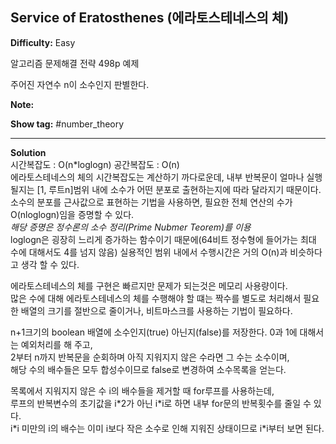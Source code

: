 ## Service of Eratosthenes (에라토스테네스의 체)

**Difficulty:** Easy

알고리즘 문제해결 전략 498p 예제

주어진 자연수 n이 소수인지 판별한다.

**Note:**

**Show tag:** \#number\_theory

----------------------------------------------

**Solution** <br/>
시간복잡도 : O(n*loglogn) 공간복잡도 : O(n) <br/>
에라토스테네스의 체의 시간복잡도는 계산하기 까다로운데, 내부 반복문이 얼마나 실행될지는 [1, 루트n]범위 내에 소수가 어떤 분포로 출현하는지에 따라 달라지기 때문이다. <br/>
소수의 분포를 근사값으로 표현하는 기법을 사용하면, 필요한 전체 연산의 수가 O(nloglogn)임을 증명할 수 있다. <br/>
_해당 증명은 정수론의 소수 정리(Prime Nubmer Teorem)를 이용_ <br/>
loglogn은 굉장히 느리게 증가하는 함수이기 때문에(64비트 정수형에 들어가는 최대 수에 대해서도 4를 넘지 않음) 실용적인 범위 내에서 수행시간은 거의 O(n)과 비슷하다고 생각 할 수 있다.

에라토스테네스의 체를 구현은 빠르지만 문제가 되는것은 메모리 사용량이다. <br/>
많은 수에 대해 에라토스테네스의 체를 수행해야 할 떄는 짝수를 별도로 처리해서 필요한 배열의 크기를 절반으로 줄이거나, 비트마스크를 사용하는 기법이 필요하다.

n+1크기의 boolean 배열에 소수인지(true) 아닌지(false)를 저장한다.
0과 1에 대해서는 예외처리를 해 주고, <br/>
2부터 n까지 반복문을 순회하며 아직 지워지지 않은 수라면 그 수는 소수이며, <br/>
해당 수의 배수들은 모두 합성수이므로 false로 변경하여 소수목록을 얻는다.

목록에서 지워지지 않은 수 i의 배수들을 제거할 때 for루프를 사용하는데, <br/>
루프의 반복변수의 초기값을 i\*2가 아닌 i\*i로 하면 내부 for문의 반복횟수를 줄일 수 있다. <br/>
i\*i 미만의 i의 배수는 이미 i보다 작은 소수로 인해 지워진 상태이므로 i\*i부터 보면 된다.